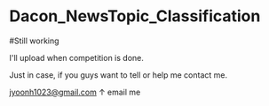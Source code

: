 # Dacon_NewsTopic_Classification

#Still working

I'll upload when competition is done.

Just in case, if you guys want to tell or help me contact me.

jyoonh1023@gmail.com
↑ email me
